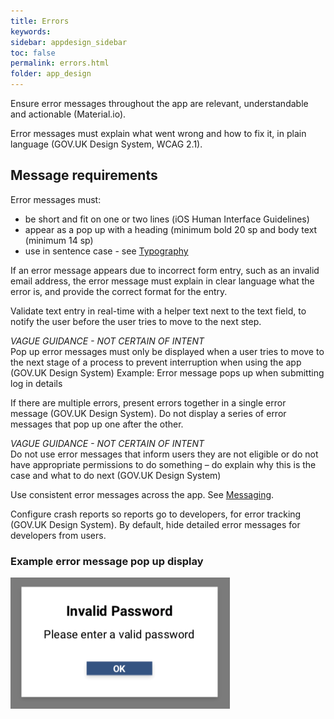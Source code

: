 ```yaml
---
title: Errors  
keywords:
sidebar: appdesign_sidebar
toc: false
permalink: errors.html
folder: app_design 
---
```



Ensure error messages throughout the app are relevant, understandable and actionable (Material.io).  

Error messages must explain what went wrong and how to fix it, in plain language (GOV.UK Design System, WCAG 2.1).

## Message requirements

Error messages must:
* be short and fit on one or two lines (iOS Human Interface Guidelines)  
* appear as a pop up with a heading (minimum bold 20 sp and body text (minimum 14 sp)  
* use in sentence case - see [Typography](/typography.html)  

If an error message appears due to incorrect form entry, such as an invalid email address, the error message must explain in clear language what the error is,  and provide the correct format for the entry.  

Validate text entry in real-time with a helper text next to the text field, to notify the user before the user tries to move to the next step.  

_VAGUE GUIDANCE - NOT CERTAIN OF INTENT_  
Pop up error messages must only be displayed when a user tries to move to the next stage of a process to prevent interruption when using the app (GOV.UK Design System)
Example: Error message pops up when submitting log in details  

If there are multiple errors, present errors together in a single error message (GOV.UK Design System). Do not display a series of error messages that pop up one after the other.  

_VAGUE GUIDANCE - NOT CERTAIN OF INTENT_   
Do not use error messages that inform users they are not eligible or do not have appropriate permissions to do something – do explain why this is the case and what to do next (GOV.UK Design System)  

Use consistent error messages across the app. See [Messaging](/messaging.html).

Configure crash reports so reports go to developers, for error tracking (GOV.UK Design System). By default, hide detailed error messages for developers from users.  

### Example error message pop up display

<img class="img-responsive img-thumbnail" src="/images/examples/design-standards-ui-errors-example.png">  